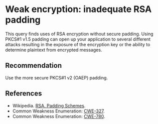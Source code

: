 # Weak encryption: inadequate RSA padding
This query finds uses of RSA encryption without secure padding. Using PKCS\#1 v1.5 padding can open up your application to several different attacks resulting in the exposure of the encryption key or the ability to determine plaintext from encrypted messages.


## Recommendation
Use the more secure PKCS\#1 v2 (OAEP) padding.


## References
* Wikipedia. [RSA. Padding Schemes](http://en.wikipedia.org/wiki/RSA_(algorithm)#Padding_schemes).
* Common Weakness Enumeration: [CWE-327](https://cwe.mitre.org/data/definitions/327.html).
* Common Weakness Enumeration: [CWE-780](https://cwe.mitre.org/data/definitions/780.html).
